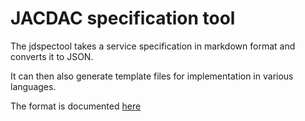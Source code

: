 # JACDAC specification tool

The jdspectool takes a service specification in markdown format and converts it to JSON.

It can then also generate template files for implementation in various languages.

The format is documented [here](../spec/reference/service-specification.mdx)
